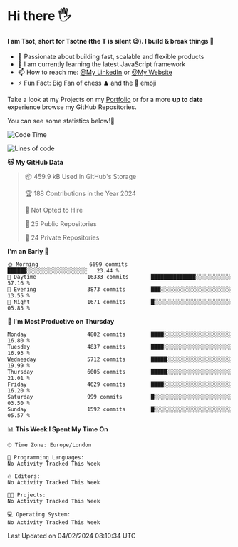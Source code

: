 # Hi there :raised_hand_with_fingers_splayed:
#### I am Tsot, short for Tsotne (the T is silent :wink:). I build & break things :space_invader:
- :telescope: Passionate about building fast, scalable and flexible products
- :seedling: I am currently learning the latest JavaScript framework 
- :mailbox: How to reach me: [@My LinkedIn](https://www.linkedin.com/in/tsotne-gvadzabia/) or [@My Website](https://tsotne.co.uk/contact)
- :zap: Fun Fact: Big Fan of chess ♟ and the 👾 emoji

Take a look at my Projects on my [Portfolio](https://tsotne.co.uk/) or for a more **up to date** experience browse my GitHub Repositories.

You can see some statistics below!:space_invader:
<!--START_SECTION:waka-->
![Code Time](http://img.shields.io/badge/Code%20Time-761%20hrs%202%20mins-blue)

![Lines of code](https://img.shields.io/badge/From%20Hello%20World%20I%27ve%20Written-10.4%20million%20lines%20of%20code-blue)

**🐱 My GitHub Data** 

> 📦 459.9 kB Used in GitHub's Storage 
 > 
> 🏆 188 Contributions in the Year 2024
 > 
> 🚫 Not Opted to Hire
 > 
> 📜 25 Public Repositories 
 > 
> 🔑 24 Private Repositories 
 > 
**I'm an Early 🐤** 

```text
🌞 Morning                6699 commits        ██████░░░░░░░░░░░░░░░░░░░   23.44 % 
🌆 Daytime                16333 commits       ██████████████░░░░░░░░░░░   57.16 % 
🌃 Evening                3873 commits        ███░░░░░░░░░░░░░░░░░░░░░░   13.55 % 
🌙 Night                  1671 commits        █░░░░░░░░░░░░░░░░░░░░░░░░   05.85 % 
```
📅 **I'm Most Productive on Thursday** 

```text
Monday                   4802 commits        ████░░░░░░░░░░░░░░░░░░░░░   16.80 % 
Tuesday                  4837 commits        ████░░░░░░░░░░░░░░░░░░░░░   16.93 % 
Wednesday                5712 commits        █████░░░░░░░░░░░░░░░░░░░░   19.99 % 
Thursday                 6005 commits        █████░░░░░░░░░░░░░░░░░░░░   21.01 % 
Friday                   4629 commits        ████░░░░░░░░░░░░░░░░░░░░░   16.20 % 
Saturday                 999 commits         █░░░░░░░░░░░░░░░░░░░░░░░░   03.50 % 
Sunday                   1592 commits        █░░░░░░░░░░░░░░░░░░░░░░░░   05.57 % 
```


📊 **This Week I Spent My Time On** 

```text
🕑︎ Time Zone: Europe/London

💬 Programming Languages: 
No Activity Tracked This Week

🔥 Editors: 
No Activity Tracked This Week

🐱‍💻 Projects: 
No Activity Tracked This Week

💻 Operating System: 
No Activity Tracked This Week
```


 Last Updated on 04/02/2024 08:10:34 UTC
<!--END_SECTION:waka-->
